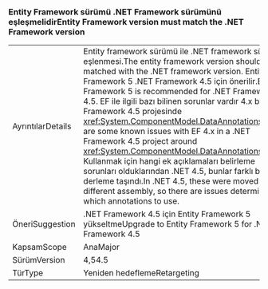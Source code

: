 ### <a name="entity-framework-version-must-match-the-net-framework-version"></a><span data-ttu-id="3e483-101">Entity Framework sürümü .NET Framework sürümünü eşleşmelidir</span><span class="sxs-lookup"><span data-stu-id="3e483-101">Entity Framework version must match the .NET Framework version</span></span>

|   |   |
|---|---|
|<span data-ttu-id="3e483-102">Ayrıntılar</span><span class="sxs-lookup"><span data-stu-id="3e483-102">Details</span></span>|<span data-ttu-id="3e483-103">Entity framework sürümü ile .NET framework sürüm eşlenmesi.</span><span class="sxs-lookup"><span data-stu-id="3e483-103">The entity framework version should be matched with the .NET framework version.</span></span> <span data-ttu-id="3e483-104">Entity Framework 5 .NET Framework 4.5 için önerilir.</span><span class="sxs-lookup"><span data-stu-id="3e483-104">Entity Framework 5 is recommended for .NET Framework 4.5.</span></span> <span data-ttu-id="3e483-105">EF ile ilgili bazı bilinen sorunlar vardır 4.x bir .NET Framework 4.5 projesinde <xref:System.ComponentModel.DataAnnotations>.</span><span class="sxs-lookup"><span data-stu-id="3e483-105">There are some known issues with EF 4.x in a .NET Framework 4.5 project around <xref:System.ComponentModel.DataAnnotations>.</span></span> <span data-ttu-id="3e483-106">Kullanmak için hangi ek açıklamaları belirleme sorunları olduklarından .NET 4.5, bunlar farklı bir derleme taşındı.</span><span class="sxs-lookup"><span data-stu-id="3e483-106">In .NET 4.5, these were moved to a different assembly, so there are issues determining which annotations to use.</span></span>|
|<span data-ttu-id="3e483-107">Öneri</span><span class="sxs-lookup"><span data-stu-id="3e483-107">Suggestion</span></span>|<span data-ttu-id="3e483-108">.NET Framework 4.5 için Entity Framework 5 yükseltme</span><span class="sxs-lookup"><span data-stu-id="3e483-108">Upgrade to Entity Framework 5 for .NET Framework 4.5</span></span>|
|<span data-ttu-id="3e483-109">Kapsam</span><span class="sxs-lookup"><span data-stu-id="3e483-109">Scope</span></span>|<span data-ttu-id="3e483-110">Ana</span><span class="sxs-lookup"><span data-stu-id="3e483-110">Major</span></span>|
|<span data-ttu-id="3e483-111">Sürüm</span><span class="sxs-lookup"><span data-stu-id="3e483-111">Version</span></span>|<span data-ttu-id="3e483-112">4,5</span><span class="sxs-lookup"><span data-stu-id="3e483-112">4.5</span></span>|
|<span data-ttu-id="3e483-113">Tür</span><span class="sxs-lookup"><span data-stu-id="3e483-113">Type</span></span>|<span data-ttu-id="3e483-114">Yeniden hedefleme</span><span class="sxs-lookup"><span data-stu-id="3e483-114">Retargeting</span></span>|

